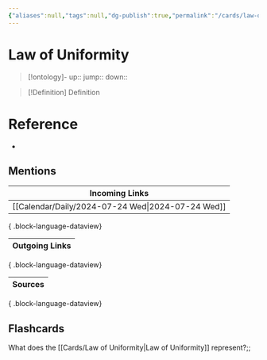 ```yaml
---
{"aliases":null,"tags":null,"dg-publish":true,"permalink":"/cards/law-of-uniformity/","dgPassFrontmatter":true}
---
```


# Law of Uniformity

> [!ontology]-
> up:: 
> jump:: 
> down:: 

> [!Definition] Definition

# Reference

- 

## Mentions

| Incoming Links                                       |
| ---------------------------------------------------- |
| [[Calendar/Daily/2024-07-24 Wed\|2024-07-24 Wed]] |

{ .block-language-dataview}

| Outgoing Links |
| -------------- |

{ .block-language-dataview}

| Sources |
| ------- |

{ .block-language-dataview}

## Flashcards

What does the [[Cards/Law of Uniformity\|Law of Uniformity]] represent?;;